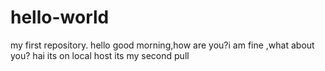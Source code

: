# hello-world
my first repository.
hello good morning,how are you?i am fine ,what about you?
hai its on local host
its my second pull
